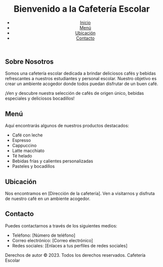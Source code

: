 <!DOCTYPE html>
<html>
<head>
  <title>Cafetería Escolar</title>
  <link rel="stylesheet" href="styles.css">
</head>
<body>
  <header>
    <h1>Bienvenido a la Cafetería Escolar</h1>
    <nav>
      <ul>
        <li><a href="#inicio">Inicio</a></li>
        <li><a href="#menu">Menú</a></li>
        <li><a href="#ubicacion">Ubicación</a></li>
        <li><a href="#contacto">Contacto</a></li>
      </ul>
    </nav>
  </header>

  <section id="inicio">
    <h2>Sobre Nosotros</h2>
    <p>Somos una cafetería escolar dedicada a brindar deliciosos cafés y bebidas refrescantes a nuestros estudiantes y personal escolar. Nuestro objetivo es crear un ambiente acogedor donde todos puedan disfrutar de un buen café.</p>
    <p>¡Ven y descubre nuestra selección de cafés de origen único, bebidas especiales y deliciosos bocadillos!</p>
  </section>

  <section id="menu">
    <h2>Menú</h2>
    <p>Aquí encontrarás algunos de nuestros productos destacados:</p>
    <ul>
      <li>Café con leche</li>
      <li>Espresso</li>
      <li>Cappuccino</li>
      <li>Latte macchiato</li>
      <li>Té helado</li>
      <li>Bebidas frías y calientes personalizadas</li>
      <li>Pasteles y bocadillos</li>
    </ul>
  </section>

  <section id="ubicacion">
    <h2>Ubicación</h2>
    <p>Nos encontramos en [Dirección de la cafetería]. Ven a visitarnos y disfruta de nuestro café en un ambiente acogedor.</p>
  </section>

  <section id="contacto">
    <h2>Contacto</h2>
    <p>Puedes contactarnos a través de los siguientes medios:</p>
    <ul>
      <li>Teléfono: [Número de teléfono]</li>
      <li>Correo electrónico: [Correo electrónico]</li>
      <li>Redes sociales: [Enlaces a tus perfiles de redes sociales]</li>
    </ul>
  </section>

  <footer>
    <p>Derechos de autor © 2023. Todos los derechos reservados. Cafetería Escolar</p>
  </footer>
</body>
</html>
